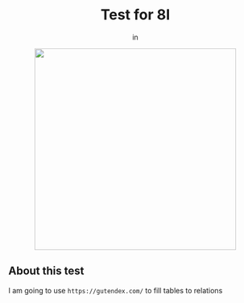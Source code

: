 <h1 align="center">
Test for 8I
</h1>
<p align="center">in</p>
<p align="center"><a href="https://laravel.com" target="_blank"><img src="https://raw.githubusercontent.com/laravel/art/master/logo-lockup/5%20SVG/2%20CMYK/1%20Full%20Color/laravel-logolockup-cmyk-red.svg" width="400"></a></p>

## About this test
I am going to use `https://gutendex.com/` to fill tables to relations
